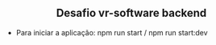 <h2 align="center">
  Desafio vr-software backend
</h2>

<ul>
  <li>Para iniciar a aplicação: npm run start / npm run start:dev</li>
</ul>
